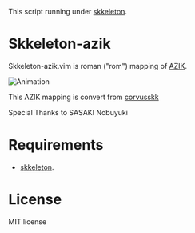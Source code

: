 This script running under [skkeleton](https://github.com/vim-skk/skkeleton).

# Skkeleton-azik

Skkeleton-azik.vim is roman ("rom") mapping of [AZIK](http://hp.vector.co.jp/authors/VA002116/azik/azikinfo.htm).

![Animation](https://user-images.githubusercontent.com/74816371/187918647-0536df3c-f34d-46b9-8dc1-ff111ba5846c.gif)

This AZIK mapping is convert from [corvusskk](https://github.com/nathancorvussolis/corvusskk)

Special Thanks to SASAKI Nobuyuki

# Requirements
* [skkeleton](https://github.com/vim-skk/skkeleton).

# License
MIT license
